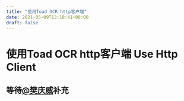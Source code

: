 ```yaml
---
title: "使用Toad OCR http客户端"
date: 2021-05-09T13:18:41+08:00
draft: false
---
```


# 使用Toad OCR http客户端 Use Http Client

## 等待[@樊庆威](https://github.com/felixsfan)补充

